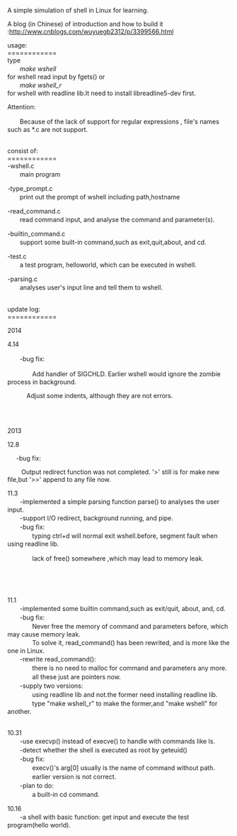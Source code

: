 <p>A simple simulation of shell in Linux for learning.</p>
<p>A blog (in Chinese)&nbsp;of introduction&nbsp;and how to build it :<a href="http://www.cnblogs.com/wuyuegb2312/p/3399566.html">http://www.cnblogs.com/wuyuegb2312/p/3399566.html</a></p>
<p>usage:<br />============<br />type<br />	　　<em>make wshell</em><br />for wshell read input by fgets() or<br />	　　<em>make wshell_r</em><br />for wshell with readline lib.It need to install libreadline5-dev first.</p>
<p>Attention:</p>
<p>　　Because of&nbsp;<span class="label_list">the lack of support for regular expressions , file's names such as *.c are not support.</span></p>
<p><br />consist of:<br />============<br />-wshell.c<br />　　main program</p>
<p>-type_prompt.c<br />　　print out the prompt of wshell including path,hostname</p>
<p>-read_command.c<br />　　read command input, and analyse the command and parameter(s).</p>
<p>-builtin_command.c<br />　　support some built-in command,such as exit,quit,about, and cd.</p>
<p>-test.c<br />　　a test program, helloworld, which can be executed in wshell.</p>
<p>-parsing.c<br />	　　analyses user's input line and tell them to wshell.</p>
<p><br />update log:<br />============</p>
<p>2014</p>
<p>4.14</p>
<p>　　-bug fix:</p>
<p>　　　　Add handler of&nbsp;SIGCHLD. Earlier wshell would ignore the&nbsp;<span>zombie process in background.</span></p>
<p>&nbsp; &nbsp; &nbsp; &nbsp; &nbsp; &nbsp;Adjust some indents, although they are not errors.</p>
<p><span>&nbsp;</span></p>
<p><br />2013</p>
<p>12.8</p>
<p>&nbsp; &nbsp; &nbsp;-bug fix:</p>
<p>&nbsp; &nbsp; &nbsp; &nbsp; Output redirect function was not completed. '&gt;' still is for make new file,but '&gt;&gt;' append to any file now.</p>
<p>11.3<br />　　-implemented a simple parsing function parse() to analyses the user input.<br />　　-support I/O redirect, background running, and pipe. <br />　　-bug fix:<br />		　　　　typing ctrl+d will normal exit wshell.before, segment fault when using readline lib.</p>
<p>　　　　lack of free() somewhere ,which may lead to memory leak.</p>
<p>&nbsp;</p>
<p>&nbsp;</p>
<p>11.1<br />　　-implemented some builtin command,such as exit/quit, about, and, cd.<br />　　-bug fix:<br />　　　　Never free the memory of command and parameters before, which may cause memory leak.<br />　　　　To solve it, read_command() has been rewrited, and is more like the one in Linux.<br />　　-rewrite read_command():<br />　　　　there is no need to malloc for command and parameters any more.<br />　　　　all these just are pointers now.<br />　　-supply two versions:<br />　　　　using readline lib and not.the former need installing readline lib.<br />　　　　type "make wshell_r" to make the former,and "make wshell" for another.</p>
<p><br />10.31<br />　　-use execvp() instead of execve() to handle with commands like ls.<br />　　-detect whether the shell is executed as root by geteuid()<br />　　-bug fix:<br />　　　　execv()'s arg[0] usually is the name of command without path.<br />　　　　earlier version is not correct.<br />　　-plan to do:<br />　　　　a built-in cd command.</p>
<p>10.16<br />　　-a shell with basic function: get input and execute the test program(hello world).</p>
